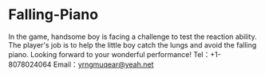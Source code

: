 # Falling-Piano
In the game, handsome boy is facing a challenge to test the reaction ability. The player's job is to help the little boy catch the lungs and avoid the falling piano. Looking forward to your wonderful performance!
Tel：+1-8078024064
Email：yrngmuqear@yeah.net
